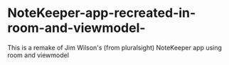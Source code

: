 # NoteKeeper-app-recreated-in-room-and-viewmodel-
This is a remake of Jim Wilson's (from pluralsight) NoteKeeper app using room and viewmodel
